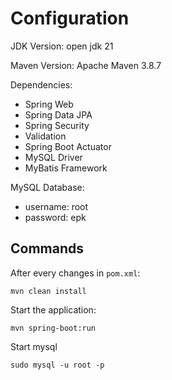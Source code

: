 # Configuration

JDK Version: open jdk 21

Maven Version: Apache Maven 3.8.7

Dependencies: 
- Spring Web
- Spring Data JPA
- Spring Security
- Validation
- Spring Boot Actuator
- MySQL Driver
- MyBatis Framework


MySQL Database: 
- username: root
- password: epk

## Commands

After every changes in `pom.xml`: 
```
mvn clean install
```

Start the application:
```
mvn spring-boot:run
```

Start mysql

```
sudo mysql -u root -p
```
